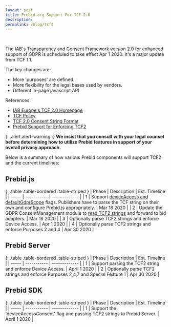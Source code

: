 ```yaml
---
layout: post
title: Prebid.org Support For TCF 2.0
description:
permalink: /blog/tcf2
---
```



<br>

The IAB's Transparency and Consent Framework version 2.0 for enhanced support of GDPR is scheduled to take effect Apr 1 2020. It's a major update from TCF 1.1.

The key changes are:
- More 'purposes' are defined.
- More flexibility for the legal bases used by vendors.
- Different in-page javascript API

References
- [IAB Europe's TCF 2.0 Homepage](https://iabeurope.eu/tcf-2-0/)
- [TCF Policy](https://iabeurope.eu/tcfdocuments/documents/legal/tcfpolicyFINALv2.pdf)
- [TCF 2.0 Consent String Format](https://github.com/InteractiveAdvertisingBureau/GDPR-Transparency-and-Consent-Framework/blob/master/TCFv2/IAB%20Tech%20Lab%20-%20Consent%20string%20and%20vendor%20list%20formats%20v2.md)
- [Prebid Support for Enforcing TCF2](https://docs.google.com/document/d/1fBRaodKifv1pYsWY3ia-9K96VHUjd8kKvxZlOsozm8E/edit#)

{: .alert.alert-warning :}
**We insist that you consult with your legal counsel before determining how to utilize Prebid features in support of your overall privacy approach.**

Below is a summary of how various Prebid components will support TCF2 and the current timelines:

## Prebid.js 

{: .table .table-bordered .table-striped }
| Phase | Description | Est. Timeline |
| ----- | ----------- | ------------- |
| 1 | Support [deviceAccess and defaultGdprScope](https://github.com/prebid/Prebid.js/issues/4747) flags. Publishers have to parse the TCF string on their own and configure Prebid.js appropriately. | Mar 18 2020 |
| 2 | Update the GDPR ConsentManagement module to [read TCF2 strings](https://github.com/prebid/Prebid.js/issues/4801) and forward to bid adapters. | Mar 18 2020 |
| 3 | Optionally parse TCF2 strings and enforce Device Access. | Apr 1 2020 |
| 4 | Optionally parse TCF2 strings and enforce Purposes 2 and 4 | Apr 30 2020 |

## Prebid Server

{: .table .table-bordered .table-striped }
| Phase | Description | Est. Timeline |
| ----- | ----------- | ------------- |
| 1 | Support parsing the TCF2 string and enforce Device Access. | April 1 2020 |
| 2 | Optionally parse TCF2 strings and enforce Purposes 2,4,7 and Special Feature 1 | Apr 30 2020 |

## Prebid SDK

{: .table .table-bordered .table-striped }
| Phase | Description | Est. Timeline |
| ----- | ----------- | ------------- |
| 1 | Support the 'deviceAccessConsent' flag and passing TCF2 strings to Prebid Server. | April 1 2020 |

